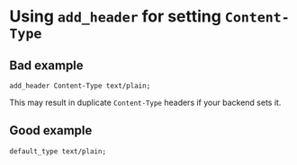 # Using `add_header` for setting `Content-Type`

## Bad example

```nginx
add_header Content-Type text/plain;
```
This may result in duplicate `Content-Type` headers if your backend sets it.

## Good example

```nginx
default_type text/plain;
```
